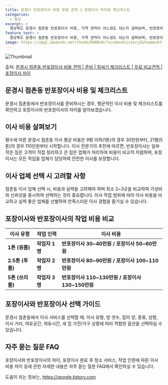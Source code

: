 ```yaml
---
title: 문경시 반포장이사 비용 무료 견적 | 포장이사 차이와 체크리스트
categories:
  - 일상
excerpt: >
  경상북도 문경시 점촌동 반포장이사 비용, 가격 견적이 어느정도 되는지 살펴보며, 반포장이사를 준비함에 있어 짐싸기 준비 체크리스트가 무엇인지 보겠습니다. 마지막으로 포장이사와 차이점을 통해 무료 비교견적으로 어떤 것이 더 합리적인 선택인지 공유 드립니다.문경시 점촌동 포장이사 견적 샘플 보기 👈 클릭문경시 점촌동 포장이사 가격 살펴보기 👈 클릭문경시 점촌동 반포장이사 평균 이사 비용평수문경시 점촌동 평균 이사 비용원룸 이사9평 이하 (1톤)30만원~투룸/쓰리룸 이사16평 ~ 20평 (2.5톤)80만원~쓰리룸 이사21평 (5톤) ~110만원~우리집 무료 이사견적 받기 👈 클릭포장 vs 반포장: 선택하는 이사 방식의 가장 큰 차이점은?포장이사는 전체 짐을 업체가 포장하고 이동하는 반면, 반포장이사는 일..
feature_text: >
  경상북도 문경시 점촌동 반포장이사 비용, 가격 견적이 어느정도 되는지 살펴보며, 반포장이사를 준비함에 있어 짐싸기 준비 체크리스트가 무엇인지 보겠습니다. 마지막으로 포장이사와 차이점을 통해 무료 비교견적으로 어떤 것이 더 합리적인 선택인지 공유 드립니다.문경시 점촌동 포장이사 견적 샘플 보기 👈 클릭문경시 점촌동 포장이사 가격 살펴보기 👈 클릭문경시 점촌동 반포장이사 평균 이사 비용평수문경시 점촌동 평균 이사 비용원룸 이사9평 이하 (1톤)30만원~투룸/쓰리룸 이사16평 ~ 20평 (2.5톤)80만원~쓰리룸 이사21평 (5톤) ~110만원~우리집 무료 이사견적 받기 👈 클릭포장 vs 반포장: 선택하는 이사 방식의 가장 큰 차이점은?포장이사는 전체 짐을 업체가 포장하고 이동하는 반면, 반포장이사는 일..
image: https://img1.daumcdn.net/thumb/R800x0/?scode=mtistory2&fname=https%3A%2F%2Fblog.kakaocdn.net%2Fdn%2FCMSA8%2FbtsHcqvTgWT%2Fiq9EfKyb7KgipXhiuAEK10%2Fimg.webp
---
```


![Thumbnail](https://img1.daumcdn.net/thumb/R800x0/?scode=mtistory2&fname=https%3A%2F%2Fblog.kakaocdn.net%2Fdn%2FCMSA8%2FbtsHcqvTgWT%2Fiq9EfKyb7KgipXhiuAEK10%2Fimg.webp)

<p>출처: <a href="https://qoogle.tistory.com/9444" rel="dofollow">문경시 점촌동 반포장이사 비용 견적 | 준비 | 짐싸기 체크리스트 | 무료 비교견적 | 포장이사 차이</a> </p>

## 문경시 점촌동 반포장이사 비용 및 체크리스트

문경시 점촌동에서 반포장이사를 준비하시는 경우, 평균적인 이사 비용 및 체크리스트를 확인하고 포장이사와 반포장이사의 차이를 알아보겠습니다.

## **이사 비용 살펴보기**

평수에 따른 문경시 점촌동 이사 평균 비용은 9평 이하(1톤)의 경우 30만원부터, 21평(5톤)의 경우 110만원부터 시작합니다. 이사
전문가의 추천에 따르면, 반포장이사는 일부 작은 짐은 고객이 직접 정리하고 큰 짐은 업체가 처리하여 비용이 비교적 저렴하며, 포장이사는 모든
작업을 업체가 담당하여 안전한 이사를 보장합니다.

## **이사 업체 선택 시 고려할 사항**

점촌동 이사 업체 선택 시, 비용과 실력을 고려해야 하며 최소 2~3곳을 비교하여 가성비와 신뢰성을 중시하여 선택하는 것이 중요합니다. 이사
작업 범위에 따라 이사 비용을 비교하고 실력 좋은 업체를 선별하여 만족스러운 이사 경험을 즐기실 수 있습니다.

## **포장이사와 반포장이사의 작업 비용 비교**

**이사 유형** | **작업 인력** | **이사 비용**  
---|---|---  
**1톤 (원룸)** | **작업자 1명** | **반포장이사 30~40만원 / 포장이사 50~60만원**  
**2.5톤 (투룸)** | **작업자 2명** | **반포장이사 80~90만원 / 포장이사 100~110만원**  
**5톤 (쓰리룸)** | **작업자 3명** | **반포장이사 110~130만원 / 포장이사 130~150만원**  
  
## **포장이사와 반포장이사 선택 가이드**

문경시 점촌동에서 이사 서비스를 선택할 때, 이사 유형, 방 갯수, 짐의 양, 종류, 성향, 이사 거리, 여유공간, 여유시간, 새 집
가전/가구 상황에 따라 적합한 옵션을 선택하실 수 있습니다.

## **자주 묻는 질문 FAQ**

포장이사와 반포장이사의 차이, 포장이사 완료 후 청소 서비스, 작업 인원에 따른 이사 비용 차이 등에 관한 자세한 내용은 자주 묻는 질문
FAQ에서 확인하실 수 있습니다.

 

도움이 되는 정보는, <a href="https://qoogle.tistory.com" rel="dofollow">https://qoogle.tistory.com</a>


